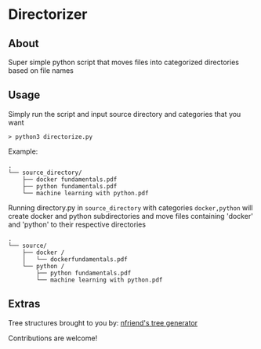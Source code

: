 # Directorizer

## About <a name = "about"></a>

Super simple python script that moves files into categorized directories based on file names

## Usage <a name = "usage"></a>

Simply run the script and input source directory and categories that you want

```
> python3 directorize.py
```

Example:

```
.
└── source_directory/
    ├── docker fundamentals.pdf
    ├── python fundamentals.pdf
    └── machine learning with python.pdf
```

Running directory.py in `source_directory` with categories `docker,python` will create docker and python subdirectories and move files containing 'docker' and 'python' to their respective directories

```
.
└── source/
    ├── docker /
    │   └── dockerfundamentals.pdf
    └── python /
        ├── python fundamentals.pdf
        └── machine learning with python.pdf
```

## Extras <a name = "extras"></a>

Tree structures brought to you by: [nfriend's tree generator](https://tree.nathanfriend.io/)

Contributions are welcome!
